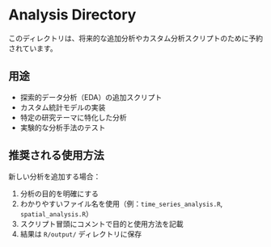 # Analysis Directory

このディレクトリは、将来的な追加分析やカスタム分析スクリプトのために予約されています。

## 用途

- 探索的データ分析（EDA）の追加スクリプト
- カスタム統計モデルの実装
- 特定の研究テーマに特化した分析
- 実験的な分析手法のテスト

## 推奨される使用方法

新しい分析を追加する場合：

1. 分析の目的を明確にする
2. わかりやすいファイル名を使用（例：`time_series_analysis.R`, `spatial_analysis.R`）
3. スクリプト冒頭にコメントで目的と使用方法を記載
4. 結果は `R/output/` ディレクトリに保存
